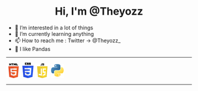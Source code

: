 <h1 align="center">Hi, I'm @Theyozz</h1>

- 👀 I’m interested in a lot of things
- 🌱 I’m currently learning anything
- 📫 How to reach me : Twitter -> @Theyozz_
- 🐼 I like Pandas

---

<div>
<img src="./logo-html.png" alt="" width="40">
<img src="./logo-css.png" alt="" width="30">
<img src="./js-logo.png" alt="" width="40">
<img src="./logo-python.png" alt="" width="35">
</div>

------
<!---
Theyozz/Theyozz is a ✨ special ✨ repository because its `README.md` (this file) appears on your GitHub profile.
You can click the Preview link to take a look at your changes.
--->
